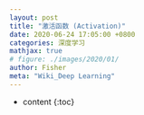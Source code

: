 ```yaml
---
layout: post
title: "激活函数 (Activation)"
date: 2020-06-24 17:05:00 +0800
categories: 深度学习
mathjax: true
# figure: ./images/2020/01/
author: Fisher
meta: "Wiki_Deep Learning"
---
```


* content
{:toc}


